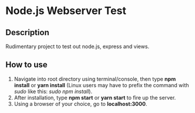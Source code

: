 # Node.js Webserver Test

## Description

Rudimentary project to test out node.js, express and views.

## How to use

1. Navigate into root directory using terminal/console, then type **npm install** or **yarn install** (Linux users may have to prefix the command with *sudo* like this: *sudo npm install*). 
2. After installation, type **npm start** or **yarn start** to fire up the server.
3. Using a browser of your choice, go to **localhost:3000**.
